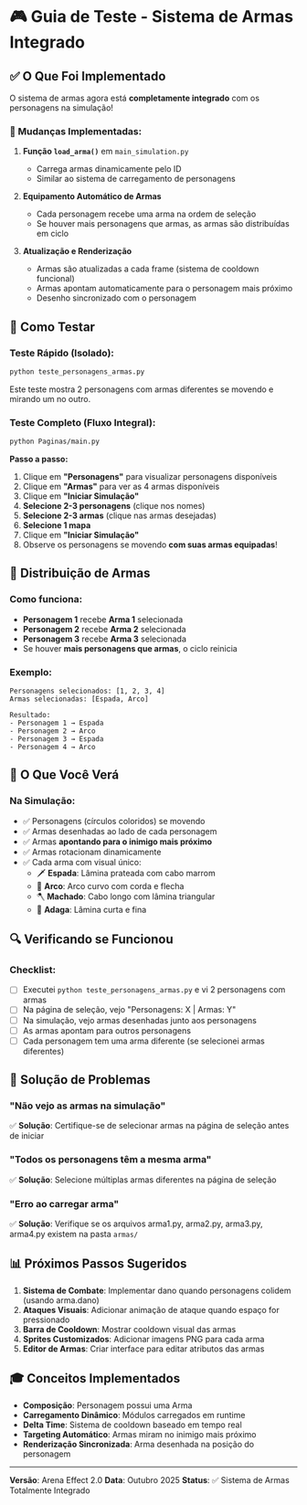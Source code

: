 # 🎮 Guia de Teste - Sistema de Armas Integrado

## ✅ O Que Foi Implementado

O sistema de armas agora está **completamente integrado** com os personagens na simulação!

### 🔧 Mudanças Implementadas:

1. **Função `load_arma()`** em `main_simulation.py`
   - Carrega armas dinamicamente pelo ID
   - Similar ao sistema de carregamento de personagens

2. **Equipamento Automático de Armas**
   - Cada personagem recebe uma arma na ordem de seleção
   - Se houver mais personagens que armas, as armas são distribuídas em ciclo

3. **Atualização e Renderização**
   - Armas são atualizadas a cada frame (sistema de cooldown funcional)
   - Armas apontam automaticamente para o personagem mais próximo
   - Desenho sincronizado com o personagem

## 🧪 Como Testar

### Teste Rápido (Isolado):
```bash
python teste_personagens_armas.py
```
Este teste mostra 2 personagens com armas diferentes se movendo e mirando um no outro.

### Teste Completo (Fluxo Integral):
```bash
python Paginas/main.py
```

**Passo a passo:**
1. Clique em **"Personagens"** para visualizar personagens disponíveis
2. Clique em **"Armas"** para ver as 4 armas disponíveis
3. Clique em **"Iniciar Simulação"**
4. **Selecione 2-3 personagens** (clique nos nomes)
5. **Selecione 2-3 armas** (clique nas armas desejadas)
6. **Selecione 1 mapa**
7. Clique em **"Iniciar Simulação"**
8. Observe os personagens se movendo **com suas armas equipadas**!

## 🎯 Distribuição de Armas

### Como funciona:
- **Personagem 1** recebe **Arma 1** selecionada
- **Personagem 2** recebe **Arma 2** selecionada
- **Personagem 3** recebe **Arma 3** selecionada
- Se houver **mais personagens que armas**, o ciclo reinicia

### Exemplo:
```
Personagens selecionados: [1, 2, 3, 4]
Armas selecionadas: [Espada, Arco]

Resultado:
- Personagem 1 → Espada
- Personagem 2 → Arco
- Personagem 3 → Espada
- Personagem 4 → Arco
```

## 🎨 O Que Você Verá

### Na Simulação:
- ✅ Personagens (círculos coloridos) se movendo
- ✅ Armas desenhadas ao lado de cada personagem
- ✅ Armas **apontando para o inimigo mais próximo**
- ✅ Armas rotacionam dinamicamente
- ✅ Cada arma com visual único:
  - 🗡️ **Espada**: Lâmina prateada com cabo marrom
  - 🏹 **Arco**: Arco curvo com corda e flecha
  - 🪓 **Machado**: Cabo longo com lâmina triangular
  - 🔪 **Adaga**: Lâmina curta e fina

## 🔍 Verificando se Funcionou

### Checklist:
- [ ] Executei `python teste_personagens_armas.py` e vi 2 personagens com armas
- [ ] Na página de seleção, vejo "Personagens: X | Armas: Y"
- [ ] Na simulação, vejo armas desenhadas junto aos personagens
- [ ] As armas apontam para outros personagens
- [ ] Cada personagem tem uma arma diferente (se selecionei armas diferentes)

## 🐛 Solução de Problemas

### "Não vejo as armas na simulação"
✅ **Solução**: Certifique-se de selecionar armas na página de seleção antes de iniciar

### "Todos os personagens têm a mesma arma"
✅ **Solução**: Selecione múltiplas armas diferentes na página de seleção

### "Erro ao carregar arma"
✅ **Solução**: Verifique se os arquivos arma1.py, arma2.py, arma3.py, arma4.py existem na pasta `armas/`

## 📊 Próximos Passos Sugeridos

1. **Sistema de Combate**: Implementar dano quando personagens colidem (usando arma.dano)
2. **Ataques Visuais**: Adicionar animação de ataque quando espaço for pressionado
3. **Barra de Cooldown**: Mostrar cooldown visual das armas
4. **Sprites Customizados**: Adicionar imagens PNG para cada arma
5. **Editor de Armas**: Criar interface para editar atributos das armas

## 🎓 Conceitos Implementados

- **Composição**: Personagem possui uma Arma
- **Carregamento Dinâmico**: Módulos carregados em runtime
- **Delta Time**: Sistema de cooldown baseado em tempo real
- **Targeting Automático**: Armas miram no inimigo mais próximo
- **Renderização Sincronizada**: Arma desenhada na posição do personagem

---

**Versão**: Arena Effect 2.0
**Data**: Outubro 2025
**Status**: ✅ Sistema de Armas Totalmente Integrado
